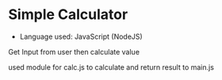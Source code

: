 <h1>Simple Calculator</h1>

<ul>
    <li>Language used: JavaScript (NodeJS)</li>
</ul>

<p>Get Input from user then calculate value</p>
<p>used module for calc.js to calculate and return result to main.js</p>